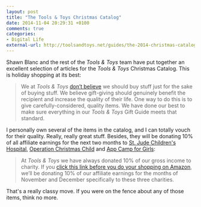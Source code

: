 ```yaml
---
layout: post
title: "The Tools & Toys Christmas Catalog"
date: 2014-11-04 20:29:31 +0100
comments: true
categories: 
- Digital Life
external-url: http://toolsandtoys.net/guides/the-2014-christmas-catalog/
---
```


Shawn Blanc and the rest of the _Tools & Toys_ team have put together an excellent selection of articles for the _Tools & Toys_ Christmas Catalog. This is holiday shopping at its best:

> We at _Tools & Toys_ [don’t believe](http://toolsandtoys.net/editorials/on-mindfulness-and-quality/) we should buy stuff just for the sake of buying stuff. We believe gift-giving should genuinely benefit the recipient and increase the quality of their life. One way to do this is to give carefully-considered, quality items. We have done our best to make sure everything in our _Tools & Toys_ Gift Guide meets that standard.

I personally own several of the items in the catalog, and I can totally vouch for their quality. Really, really great stuff. Besides, they will be donating 10% of all affiliate earnings for the next two months to [St. Jude Children's Hospital](http://www.stjude.org/waystohelp), [Operation Christmas Child](http://www.samaritanspurse.org/donation-items/adopt-a-shoebox/) and [App Camp for Girls](http://appcamp4girls.com/contribute/):

> At _Tools & Toys_ we have always donated 10% of our gross income to charity. If you [click this link before you do your shopping on Amazon](http://www.amazon.com/?_encoding=UTF8&camp=1789&creative=390957&linkCode=ur2&tag=toolsandtoys-20&linkId=XIBGPKBBVC333XB3), we’ll be donating 10% of our affiliate earnings for the months of November and December specifically to these three charities.

That's a really classy move. If you were on the fence about any of those items, think no more.